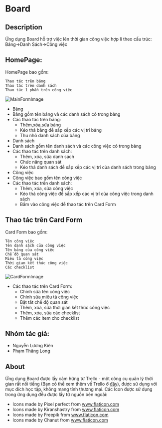 
# Board
## Description
Ứng dụng Board hỗ trợ việc lên thời gian công việc hợp lí theo cấu trúc:
 Bảng->Danh Sách->Công việc
## HomePage:
HomePage bao gồm:
```
Thao tác trên bảng
Thao tác trên danh sách
Thao tác 1 phần trên công việc
```

![MainFormImage](https://user-images.githubusercontent.com/58659205/71450702-6e2ace00-2799-11ea-94c1-f75892e4c984.png)

 - Bảng
 - Bảng gồm tên bảng và các danh sách có trong bảng
 - Các thao tác trên bảng:
    - Thêm,xóa,sửa bảng
    - Kéo thả bảng để sắp xếp các vị trí bảng
    - Thu nhỏ danh sách của bảng 
 - Danh sách
 - Danh sách gồm tên danh sách và các công việc có trong bảng
 - Các thao tác trên danh sách:
    - Thêm, xóa, sửa danh sách
    - Chức năng quan sát
    - Kéo thả danh sách để sắp xếp các vị trí của danh sách trong bảng
 - Công việc
 - Công việc bao gồm tên công việc
 - Các thao tác trên danh sách:
    - Thêm, xóa, sửa công việc
    - Kéo thả công việc để sắp xếp các vị trí của công việc trong danh sách
    - Bấm vào công việc để thao tác trên Card Form
## Thao tác trên Card Form
  Card Form bao gồm:
  ```
  Tên công việc
  Tên danh sách của công việc
  Tên bảng của công việc
  Chế độ quan sát
  Miêu tả công việc
  Thời gian kết thúc công việc
  Các checklist
  ```
![CardFormImage](https://user-images.githubusercontent.com/58659205/71450707-87337f00-2799-11ea-89d2-0fb41c701ec6.png)
 - Các thao tác trên Card Form:
    - Chỉnh sửa tên công việc
    - Chỉnh sửa miêu tả công việc
    - Bật tắt chế độ quan sát
    - Thêm, xóa, sửa thời gian kết thúc công việc
    - Thêm, xóa, sửa các checklist
    - Thêm các item cho checklist
 
## Nhóm tác giả:
 - Nguyễn Lương Kiên
 - Phạm Thăng Long
   
   
## About
  

Ứng dụng Board được lấy cảm hứng từ Trello - một công cụ quản lý thời gian rất nổi tiếng (Bạn có thể xem thêm về Trello ở [đây]([https://trello.com/](https://trello.com/))), được sử dụng với mục đích học tập, không mang tính thương mại.
Các Icon được sử dụng trong ứng dụng đều được lấy từ nguồn bên ngoài:

 - Icons made by Pixel perfect from www.flaticon.com
 - Icons made by Kiranshastry from www.flaticon.com
 - Icons made by Freepik from www.flaticon.com
 - Icons made by Chanut from www.flaticon.com
